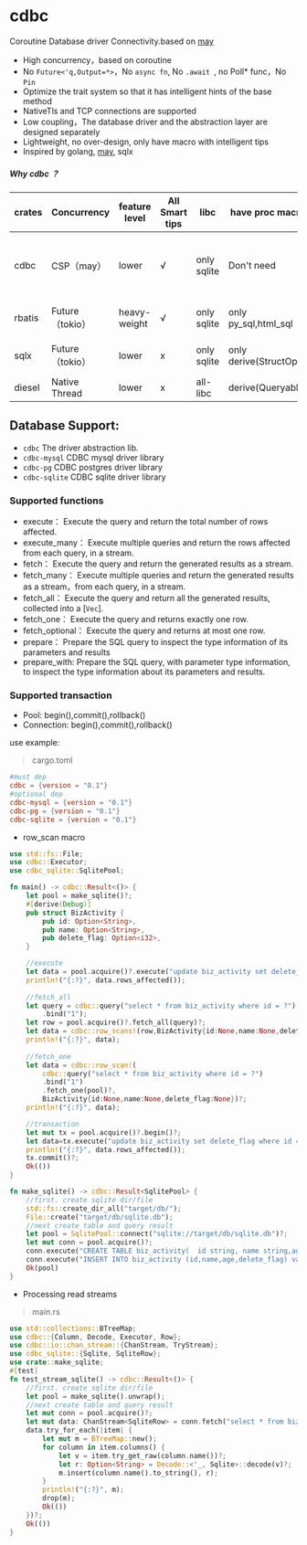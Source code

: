 # cdbc
Coroutine Database driver Connectivity.based on [may](https://github.com/Xudong-Huang/may)

* High concurrency，based on coroutine
* No ``` Future<'q,Output=*> ```，No ``` async fn ```, No ```.await ```, no Poll* func，No ```Pin``` 
* Optimize the trait system so that it has intelligent hints of the base method
* NativeTls and TCP connections are supported
* Low coupling，The database driver and the abstraction layer are designed separately
* Lightweight, no over-design, only have macro with intelligent tips
* Inspired by golang, [may](https://github.com/Xudong-Huang/may), sqlx


##### Why cdbc ？
| crates | Concurrency     | feature level | All Smart tips | libc  | have proc macro      | separation  driver | support env/crates                                                 |
|--------|-----------------|---------------|----------------|-----------|----------------------|----------------------|--------------------------------------------------------------------|
| cdbc   | CSP（may）        | lower         | √              | only sqlite | Don't need           | √    | ```may```, ```may_future```, ```may-http```, ```native thread```,```tokio-spawn_blocking``` |
| rbatis | Future（tokio）   | heavy-weight  | √              | only sqlite | only py_sql,html_sql | x    | tokio, async_std, smol                                             |
| sqlx   | Future（tokio）   | lower         | x              | only sqlite | only derive(StructOpt) | x    | tokio, async_std, smol                                             |
| diesel | Native Thread   | lower         | x              | all-libc  | derive(Queryable)  | x    | native thread                                                      |


## Database Support:
* ```cdbc```         The driver abstraction lib.
* ```cdbc-mysql```   CDBC mysql driver library
* ```cdbc-pg```      CDBC postgres driver library
* ```cdbc-sqlite```  CDBC sqlite driver library


### Supported functions
* execute： Execute the query and return the total number of rows affected.
* execute_many： Execute multiple queries and return the rows affected from each query, in a stream.
* fetch：   Execute the query and return the generated results as a stream.
* fetch_many： Execute multiple queries and return the generated results as a stream，from each query, in a stream.
* fetch_all： Execute the query and return all the generated results, collected into a [`Vec`].
* fetch_one： Execute the query and returns exactly one row.
* fetch_optional： Execute the query and returns at most one row.
* prepare： Prepare the SQL query to inspect the type information of its parameters and results
* prepare_with: Prepare the SQL query, with parameter type information, to inspect the type information about its parameters and results.

### Supported transaction
* Pool:       begin(),commit(),rollback()
* Connection: begin(),commit(),rollback()



use example:

> cargo.toml
```toml
#must dep
cdbc = {version = "0.1"}
#optional dep
cdbc-mysql = {version = "0.1"}
cdbc-pg = {version = "0.1"}
cdbc-sqlite = {version = "0.1"}
```
* row_scan macro
```rust
use std::fs::File;
use cdbc::Executor;
use cdbc_sqlite::SqlitePool;

fn main() -> cdbc::Result<()> {
    let pool = make_sqlite()?;
    #[derive(Debug)]
    pub struct BizActivity {
        pub id: Option<String>,
        pub name: Option<String>,
        pub delete_flag: Option<i32>,
    }

    //execute
    let data = pool.acquire()?.execute("update biz_activity set delete_flag where id = \"1\"")?;
    println!("{:?}", data.rows_affected());
    
    //fetch_all
    let query = cdbc::query("select * from biz_activity where id = ?")
        .bind("1");
    let row = pool.acquire()?.fetch_all(query)?;
    let data = cdbc::row_scans!(row,BizActivity{id:None,name:None,delete_flag:None})?;
    println!("{:?}", data);
    
    //fetch_one
    let data = cdbc::row_scan!(
        cdbc::query("select * from biz_activity where id = ?")
        .bind("1")
        .fetch_one(pool)?,
        BizActivity{id:None,name:None,delete_flag:None})?;
    println!("{:?}", data);

    //transaction
    let mut tx = pool.acquire()?.begin()?;
    let data=tx.execute("update biz_activity set delete_flag where id = \"1\"")?;
    println!("{:?}", data.rows_affected());
    tx.commit()?;
    Ok(())
}

fn make_sqlite() -> cdbc::Result<SqlitePool> {
    //first. create sqlite dir/file
    std::fs::create_dir_all("target/db/");
    File::create("target/db/sqlite.db");
    //next create table and query result
    let pool = SqlitePool::connect("sqlite://target/db/sqlite.db")?;
    let mut conn = pool.acquire()?;
    conn.execute("CREATE TABLE biz_activity(  id string, name string,age int, delete_flag int) ");
    conn.execute("INSERT INTO biz_activity (id,name,age,delete_flag) values (\"1\",\"1\",1,0)");
    Ok(pool)
}
```

* Processing read streams
> main.rs
```rust
use std::collections::BTreeMap;
use cdbc::{Column, Decode, Executor, Row};
use cdbc::io::chan_stream::{ChanStream, TryStream};
use cdbc_sqlite::{Sqlite, SqliteRow};
use crate::make_sqlite;
#[test]
fn test_stream_sqlite() -> cdbc::Result<()> {
    //first. create sqlite dir/file
    let pool = make_sqlite().unwrap();
    //next create table and query result
    let mut conn = pool.acquire()?;
    let mut data: ChanStream<SqliteRow> = conn.fetch("select * from biz_activity;");
    data.try_for_each(|item| {
        let mut m = BTreeMap::new();
        for column in item.columns() {
            let v = item.try_get_raw(column.name())?;
            let r: Option<String> = Decode::<'_, Sqlite>::decode(v)?;
            m.insert(column.name().to_string(), r);
        }
        println!("{:?}", m);
        drop(m);
        Ok(())
    })?;
    Ok(())
}
```
